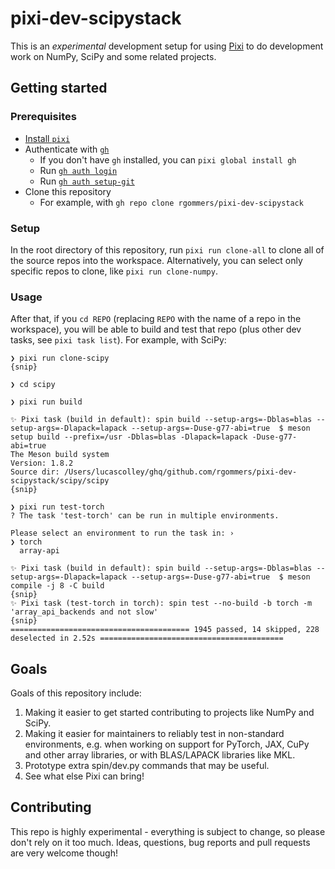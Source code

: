 # pixi-dev-scipystack

This is an _experimental_ development setup for using [Pixi](https://pixi.sh/)
to do development work on NumPy, SciPy and some related projects.


## Getting started

### Prerequisites

- [Install `pixi`](https://pixi.sh/latest/installation/)
- Authenticate with [`gh`](https://cli.github.com/manual/gh)
  - If you don't have `gh` installed, you can `pixi global install gh`
  - Run [`gh auth login`](https://cli.github.com/manual/gh_auth_login)
  - Run [`gh auth setup-git`](https://cli.github.com/manual/gh_auth_setup-git)
- Clone this repository
  - For example, with `gh repo clone rgommers/pixi-dev-scipystack`

### Setup

In the root directory of this repository, run `pixi run clone-all` to clone
all of the source repos into the workspace. Alternatively, you can select
only specific repos to clone, like `pixi run clone-numpy`.

### Usage

After that, if you `cd REPO` (replacing `REPO` with the name of a repo in the workspace),
you will be able to build and test that repo (plus other dev tasks, see `pixi task list`).
For example, with SciPy:

```console
❯ pixi run clone-scipy
{snip}

❯ cd scipy

❯ pixi run build

✨ Pixi task (build in default): spin build --setup-args=-Dblas=blas --setup-args=-Dlapack=lapack --setup-args=-Duse-g77-abi=true  $ meson setup build --prefix=/usr -Dblas=blas -Dlapack=lapack -Duse-g77-abi=true
The Meson build system
Version: 1.8.2
Source dir: /Users/lucascolley/ghq/github.com/rgommers/pixi-dev-scipystack/scipy/scipy
{snip}

❯ pixi run test-torch
? The task 'test-torch' can be run in multiple environments.

Please select an environment to run the task in: ›
❯ torch
  array-api

✨ Pixi task (build in default): spin build --setup-args=-Dblas=blas --setup-args=-Dlapack=lapack --setup-args=-Duse-g77-abi=true  $ meson compile -j 8 -C build
{snip}
✨ Pixi task (test-torch in torch): spin test --no-build -b torch -m 'array_api_backends and not slow'
{snip}
======================================== 1945 passed, 14 skipped, 228 deselected in 2.52s =========================================
```

## Goals

Goals of this repository include:

1. Making it easier to get started contributing to projects like NumPy and SciPy.
2. Making it easier for maintainers to reliably test in non-standard environments,
   e.g. when working on support for PyTorch, JAX, CuPy and other array libraries,
   or with BLAS/LAPACK libraries like MKL.
3. Prototype extra spin/dev.py commands that may be useful.
4. See what else Pixi can bring!


## Contributing

This repo is highly experimental - everything is subject to change, so please don't
rely on it too much. Ideas, questions, bug reports and pull requests are very welcome
though!
